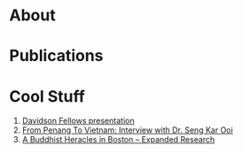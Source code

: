 # About

# Publications

# Cool Stuff
1. [Davidson Fellows presentation](https://www.youtube.com/watch?v=lC3DmKuByLg) 
2. [From Penang To Vietnam: Interview with Dr. Seng Kar Ooi]()
3. [A Buddhist Heracles in Boston – Expanded Research]()
